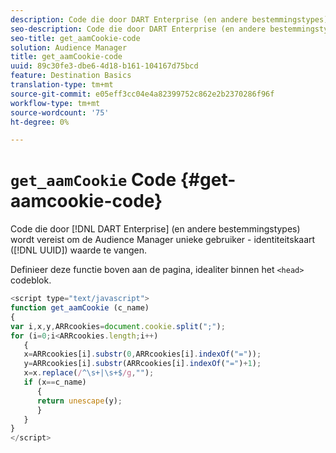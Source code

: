 ```yaml
---
description: Code die door DART Enterprise (en andere bestemmingstypes) wordt vereist om de Audience Manager unieke gebruiker - identiteitskaart (UUID) waarde te vangen.
seo-description: Code die door DART Enterprise (en andere bestemmingstypes) wordt vereist om de Audience Manager unieke gebruiker - identiteitskaart (UUID) waarde te vangen.
seo-title: get_aamCookie-code
solution: Audience Manager
title: get_aamCookie-code
uuid: 89c30fe3-dbe6-4d18-b161-104167d75bcd
feature: Destination Basics
translation-type: tm+mt
source-git-commit: e05eff3cc04e4a82399752c862e2b2370286f96f
workflow-type: tm+mt
source-wordcount: '75'
ht-degree: 0%

---
```



# `get_aamCookie` Code {#get-aamcookie-code}

Code die door [!DNL DART Enterprise] (en andere bestemmingstypes) wordt vereist om de Audience Manager unieke gebruiker - identiteitskaart ([!DNL UUID]) waarde te vangen.

Definieer deze functie boven aan de pagina, idealiter binnen het `<head>` codeblok.

<!-- r_aam_de_cookie.xml -->

```js
<script type="text/javascript">
function get_aamCookie (c_name)
{
var i,x,y,ARRcookies=document.cookie.split(";");
for (i=0;i<ARRcookies.length;i++)
   {
   x=ARRcookies[i].substr(0,ARRcookies[i].indexOf("="));
   y=ARRcookies[i].substr(ARRcookies[i].indexOf("=")+1);
   x=x.replace(/^\s+|\s+$/g,"");
   if (x==c_name)
      { 
      return unescape(y);
      }
   }
}
</script>
```
